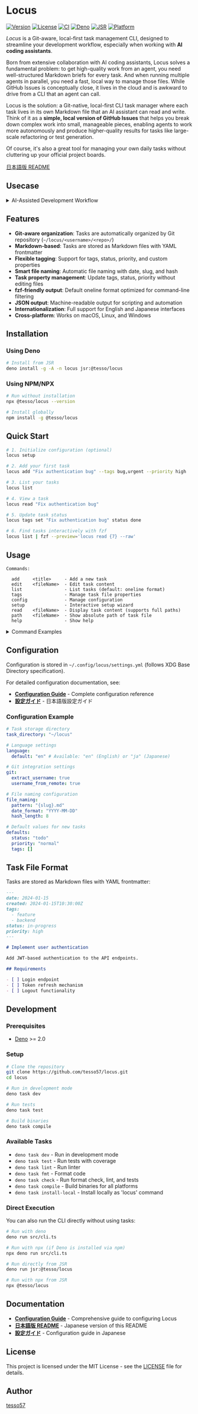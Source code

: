 # Locus

[![Version](https://img.shields.io/badge/version-0.1.7-blue.svg)](https://github.com/tesso57/locus)
[![License](https://img.shields.io/badge/license-MIT-green.svg)](LICENSE)
[![CI](https://github.com/tesso57/locus/actions/workflows/ci.yml/badge.svg)](https://github.com/tesso57/locus/actions/workflows/ci.yml)
[![Deno](https://img.shields.io/badge/Deno-2.x-000000?logo=deno)](https://deno.com)
[![JSR](https://jsr.io/badges/@tesso/locus)](https://jsr.io/@tesso/locus)
[![Platform](https://img.shields.io/badge/platform-macOS%20%7C%20Linux%20%7C%20Windows-lightgrey)](https://github.com/tesso57/locus)

_Locus_ is a Git-aware, local-first task management CLI, designed to streamline your development workflow, especially when working with **AI coding assistants**.

Born from extensive collaboration with AI coding assistants, Locus solves a fundamental problem: to get high-quality work from an agent, you need well-structured Markdown briefs for every task. And when running multiple agents in parallel, you need a fast, local way to manage those files. While GitHub Issues is conceptually close, it lives in the cloud and is awkward to drive from a CLI that an agent can call.

Locus is the solution: a Git-native, local-first CLI task manager where each task lives in its own Markdown file that an AI assistant can read and write. Think of it as a **simple, local version of GitHub Issues** that helps you break down complex work into small, manageable pieces, enabling agents to work more autonomously and produce higher-quality results for tasks like large-scale refactoring or test generation.

Of course, it's also a great tool for managing your own daily tasks without cluttering up your official project boards.

[日本語版 README](docs/README_ja.md)

## Usecase

<details>
<summary>AI-Assisted Development Workflow</summary>

_Locus_ is useful for AI-assisted development workflows. By breaking down complex work into a series of well-defined tasks, you can more effectively guide an AI to perform large-scale or repetitive work.

Here's a common workflow for generating test files using _Locus_ and an AI assistant:

### 1. Create a Task Template

First, create a generic template for the task. This template can include placeholders like `$FILE_NAME`.

**`test_template.md`**:

```markdown
# Create tests for $FILE_NAME

- [ ] Read `docs/testing.md` to understand our testing strategy.
- [ ] Scan the entire repository to grasp the project's context.
- [ ] Read the code in `$FILE_NAME` to understand its responsibilities and goals.
- [ ] Based on the above, create a new test file for `$FILE_NAME`.
- [ ] For each function in the file, write test cases for both happy paths and edge cases.
- [ ] Review and improve the tests you've written from the perspective of `docs/testing.md`.
- [ ] Finally, use the `gh` command to create a Pull Request.
```

### 2. Bulk-Generate Tasks with _Locus_

Next, use a simple shell script to generate a task for every file you want to target.

```bash
# Generate a task for every .ts file in the `src` directory
for FILE in src/**/*.ts; do
  # Replace the placeholder in the template with the actual filename
  TASK_BODY=$(sed "s/\\$FILE_NAME/$FILE/g" test_template.md)
  
  # Create the task using `locus add` with --body option
  locus add "Create tests for $FILE" --tags test,autogen --body "$TASK_BODY"
done
```

### 3. Provide Tasks to the Agent

Now you have a list of clearly defined tasks. You can pass them one by one to your AI agent of choice.

```bash
# Get the content of a specific task and pipe it to your agent
locus read "Create-tests-for-src-services-user-service.ts" | your-ai-agent
```

This method provides the AI agent with a narrow, well-defined scope for each run, which can help improve the consistency and reliability of its output.

</details>

## Features

- **Git-aware organization**: Tasks are automatically organized by Git repository (`~/locus/<username>/<repo>/`)
- **Markdown-based**: Tasks are stored as Markdown files with YAML frontmatter
- **Flexible tagging**: Support for tags, status, priority, and custom properties
- **Smart file naming**: Automatic file naming with date, slug, and hash
- **Task property management**: Update tags, status, priority without editing files
- **fzf-friendly output**: Default oneline format optimized for command-line filtering
- **JSON output**: Machine-readable output for scripting and automation
- **Internationalization**: Full support for English and Japanese interfaces
- **Cross-platform**: Works on macOS, Linux, and Windows

## Installation

### Using Deno

```bash
# Install from JSR
deno install -g -A -n locus jsr:@tesso/locus
```

### Using NPM/NPX

```bash
# Run without installation
npx @tesso/locus --version

# Install globally
npm install -g @tesso/locus
```

## Quick Start

```bash
# 1. Initialize configuration (optional)
locus setup

# 2. Add your first task
locus add "Fix authentication bug" --tags bug,urgent --priority high

# 3. List your tasks
locus list

# 4. View a task
locus read "Fix authentication bug"

# 5. Update task status
locus tags set "Fix authentication bug" status done

# 6. Find tasks interactively with fzf
locus list | fzf --preview='locus read {7} --raw'
```

## Usage

```
Commands:

  add     <title>     - Add a new task
  edit    <fileName>  - Edit task content
  list                - List tasks (default: oneline format)
  tags                - Manage task file properties
  config              - Manage configuration
  setup               - Interactive setup wizard
  read    <fileName>  - Display task content (supports full paths)
  path    <fileName>  - Show absolute path of task file
  help                - Show help
```

<details>
<summary>Command Examples</summary>

### Add a new task

```bash
# Basic usage
locus add "Fix authentication bug"

# With body content using command substitution
TASK_BODY="Need to fix the JWT token validation"
locus add "Fix authentication bug" --body "$TASK_BODY"

# With body content directly
locus add "Fix bug" --body "Details about the bug fix"

# With tags and properties
locus add "Implement dark mode" --tags ui,feature --priority high --status in-progress

# Create task without Git context
locus add "Personal task" --no-git

# Output task info as JSON
locus add "New feature" --json
```

### Edit task content

```bash
# Edit existing task (appends by default)
locus edit "fix-auth-bug" --body "Additional notes about the fix"

# Create new task if it doesn't exist
locus edit "new-task" --body "Task description"

# Overwrite entire task content
locus edit "update-readme" --body "New content" --overwrite

# Edit from stdin
echo "Task updates from script" | locus edit "automated-task" --body -

# Edit without Git context
locus edit "personal-note" --body "Update" --no-git

# Output result as JSON
locus edit "task" --body "content" --json
```

### List tasks

```bash
# List all tasks in current repository (default: oneline format)
locus list

# Output format: [repository] [status] [priority] [title] [tags] [created] [path]
# Example: myproject/api	todo	high	Fix auth bug	bug,security	2024-01-15	/home/user/locus/myproject/api/fix-auth-bug.md

# Use table format (previous default)
locus list --table

# Filter by status
locus list --status todo
locus list --status in-progress
locus list --status done

# Filter by priority
locus list --priority high
locus list --priority normal
locus list --priority low

# Filter by tags
locus list --tags bug,critical

# Sort tasks
locus list --sort created    # Sort by creation date (default)
locus list --sort status     # Sort by status
locus list --sort priority   # Sort by priority
locus list --sort title      # Sort by title

# Group by repository
locus list --group-by-repo

# Show detailed view
locus list --detail

# List all tasks across repositories
locus list --all

# Output as JSON
locus list --json
```

### Integration with fzf

The default oneline format is optimized for use with command-line filtering tools like [fzf](https://github.com/junegunn/fzf):

```bash
# Interactive task selection with preview
locus list | fzf --delimiter=$'\t' \
  --with-nth=1,2,3,4 \
  --preview='locus read {7} --raw' \
  --bind='enter:execute(${EDITOR:-vim} {7})'

# Filter todo tasks and open selected file
locus list --status todo | fzf | cut -f7 | xargs -I{} ${EDITOR:-vim} {}

# Quick navigation to task directory
cd $(locus list | fzf | cut -f7 | xargs dirname)

# Search tasks by content and open
locus list | fzf --preview='locus read {7} --raw | head -20' | cut -f7 | xargs open

# Copy task path to clipboard (macOS)
locus list | fzf | cut -f7 | pbcopy

# Copy task path to clipboard (Linux)
locus list | fzf | cut -f7 | xclip -selection clipboard
```

### Manage task properties with tags command

```bash
# List all task files
locus tags list

# Show properties of a specific file
locus tags list "fix-auth-bug"

# Get a specific property
locus tags get "fix-auth-bug" status

# Set/update a property
locus tags set "fix-auth-bug" status done
locus tags set "fix-auth-bug" priority high

# Remove a property
locus tags rm "fix-auth-bug" assignee

# Clear all properties
locus tags clear "fix-auth-bug"
```

### Read task content

```bash
# Read a task file (automatic pager for long content)
locus read "fix-auth-bug"

# Read with raw markdown (including frontmatter)
locus read "implement-dark-mode" --raw

# Read without pager
locus read "update-readme" --pager never

# Use specific pager
locus read "long-task" --pager less

# Disable colored output
locus read "task" --no-color

# Output as JSON for scripting
locus read "add-tests" --json

# Read by absolute path
locus read /path/to/task.md
```

### Find task file paths

```bash
# Get the absolute path of a task
locus path "fix-auth-bug"

# Search for task across all repositories
locus path "implement-feature" --all

# Search by partial filename or title
locus path "auth"  # Finds files matching "auth" in name or title

# Output as JSON with additional metadata
locus path "task-name" --json

# Work without Git context
locus path "task" --no-git

# Use in scripts or with other commands
cat $(locus path "my-task")
editor $(locus path "todo-task")
```

### Configuration

```bash
# Show current configuration
locus config show
locus config show --json  # JSON output

# Show configuration file path
locus config path

# Initialize configuration file
locus config init
locus config init --force  # Overwrite existing config
```

### Language Settings

Locus supports both English and Japanese interfaces. The language can be configured in multiple ways:

```bash
# Set language via environment variable (highest priority)
locus add "New task"

# Set language in configuration file
locus config init
# Edit ~/.config/locus/settings.yml and set language.default to "en" or "ja"

# The language detection order is:
# 1. LOCUS_LANG environment variable
# 2. Configuration file setting
# 3. System LANG environment variable
# 4. Default to English ("en")
```

### Output Formats

Most commands support JSON output with the `--json` flag for scripting and automation:

```bash
locus add "task" --json
locus list --json
locus read "task" --json
locus path "task" --json
locus config show --json
```

</details>

## Configuration

Configuration is stored in `~/.config/locus/settings.yml` (follows XDG Base Directory specification).

For detailed configuration documentation, see:

- **[Configuration Guide](docs/configuration.md)** - Complete configuration reference
- **[設定ガイド](docs/configuration_ja.md)** - 日本語版設定ガイド

### Configuration Example

```yaml
# Task storage directory
task_directory: "~/locus"

# Language settings
language:
  default: "en" # Available: "en" (English) or "ja" (Japanese)

# Git integration settings
git:
  extract_username: true
  username_from_remote: true

# File naming configuration
file_naming:
  pattern: "{slug}.md"
  date_format: "YYYY-MM-DD"
  hash_length: 8

# Default values for new tasks
defaults:
  status: "todo"
  priority: "normal"
  tags: []
```

## Task File Format

Tasks are stored as Markdown files with YAML frontmatter:

```markdown
---
date: 2024-01-15
created: 2024-01-15T10:30:00Z
tags:
  - feature
  - backend
status: in-progress
priority: high
---

# Implement user authentication

Add JWT-based authentication to the API endpoints.

## Requirements

- [ ] Login endpoint
- [ ] Token refresh mechanism
- [ ] Logout functionality
```

## Development

### Prerequisites

- [Deno](https://deno.com/) >= 2.0

### Setup

```bash
# Clone the repository
git clone https://github.com/tesso57/locus.git
cd locus

# Run in development mode
deno task dev

# Run tests
deno task test

# Build binaries
deno task compile
```

### Available Tasks

- `deno task dev` - Run in development mode
- `deno task test` - Run tests with coverage
- `deno task lint` - Run linter
- `deno task fmt` - Format code
- `deno task check` - Run format check, lint, and tests
- `deno task compile` - Build binaries for all platforms
- `deno task install-local` - Install locally as 'locus' command

### Direct Execution

You can also run the CLI directly without using tasks:

```bash
# Run with deno
deno run src/cli.ts

# Run with npx (if Deno is installed via npm)
npx deno run src/cli.ts

# Run directly from JSR
deno run jsr:@tesso/locus

# Run with npx from JSR
npx @tesso/locus
```

## Documentation

- **[Configuration Guide](docs/configuration.md)** - Comprehensive guide to configuring Locus
- **[日本語版 README](docs/README_ja.md)** - Japanese version of this README
- **[設定ガイド](docs/configuration_ja.md)** - Configuration guide in Japanese

## License

This project is licensed under the MIT License - see the [LICENSE](LICENSE) file for details.

## Author

[tesso57](https://github.com/tesso57)
